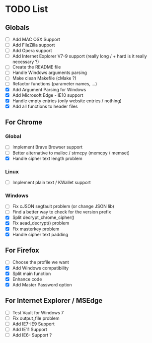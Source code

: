 # TODO List

## Globals 
- [ ] Add MAC OSX Support
- [ ] Add FileZilla support
- [ ] Add Opera support
- [ ] Add Internet Explorer V7-9 support (really long / + hard is it really necessary ?) 
- [ ] Create the README file
- [ ] Handle Windows arguments parsing
- [ ] Make clean Makefile (cMake ?)
- [ ] Refactor functions (parameter names, ...)
- [x] Add Argument Parsing for Windows
- [x] Add Microsoft Edge - IE10 support
- [x] Handle empty entries (only website entries / nothing)
- [x] Add all functions to header files

## For Chrome

### Global
- [ ] Implement Brave Browser support
- [ ] Better alternative to malloc / strncpy (memcpy / memset)
- [x] Handle cipher text length problem
### Linux
- [ ] Implement plain text / KWallet support
### Windows
- [ ] Fix cJSON segfault problem (or change JSON lib)
- [ ] Find a better way to check for the version prefix
- [x] Split decrypt_chrome_cipher() 
- [x] Fix aead_decrypt() problem
- [x] Fix masterkey problem
- [x] Handle cipher text  padding

## For Firefox
- [ ] Choose the profile we want
- [x] Add Windows compatibility
- [x] Split main function
- [x] Enhance code
- [x] Add Master Password option

## For Internet Explorer / MSEdge
- [ ] Test Vault for Windows 7
- [ ] Fix output_file problem
- [ ] Add IE7-IE9 Support
- [ ] Add IE11 Support
- [ ] Add IE6- Support ?
